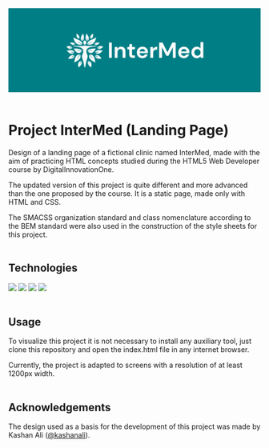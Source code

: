 <div align="center">
	<a href="https://joseferreira-dev.github.io/dio-clinica-intermed/"><img src="banner.png"></a>
</div>
<br>

# Project InterMed (Landing Page)

Design of a landing page of a fictional clinic named InterMed, made with the aim of practicing HTML concepts studied during the HTML5 Web Developer course by DigitalInnovationOne.

The updated version of this project is quite different and more advanced than the one proposed by the course. It is a static page, made only with HTML and CSS.

The SMACSS organization standard and class nomenclature according to the BEM standard were also used in the construction of the style sheets for this project.
<br>
<br>

## Technologies

<div align="left">
  <img height="50rem" src="https://cdn.jsdelivr.net/gh/devicons/devicon/icons/html5/html5-plain.svg" />
  <img height="50rem" src="https://cdn.jsdelivr.net/gh/devicons/devicon/icons/css3/css3-plain.svg" />
	<img height="50rem" src="https://cdn.jsdelivr.net/gh/devicons/devicon/icons/figma/figma-original.svg" />
	<img height="50rem" src="https://cdn.jsdelivr.net/gh/devicons/devicon/icons/vscode/vscode-original.svg" />
</div>
<br>

## Usage

To visualize this project it is not necessary to install any auxiliary tool, just clone this repository and open the index.html file in any internet browser.

Currently, the project is adapted to screens with a resolution of at least 1200px width.
<br>
<br>

## Acknowledgements

The design used as a basis for the development of this project was made by Kashan Ali (<a href="https://www.figma.com/@kashanali">@kashanali</a>).
